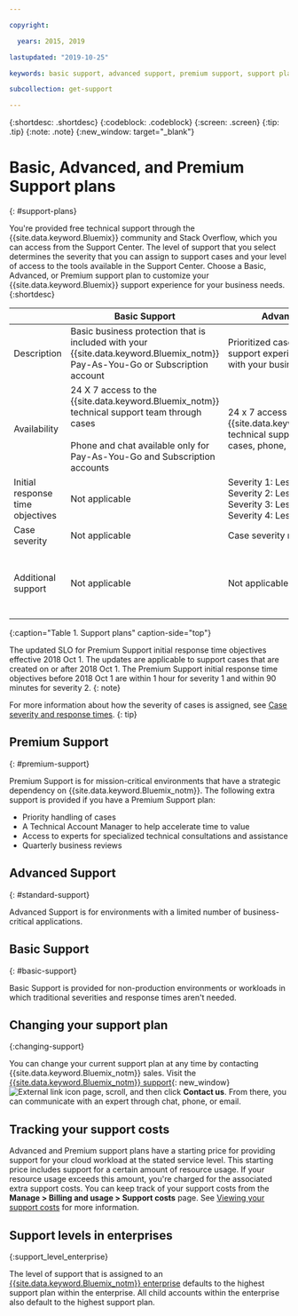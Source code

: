 ```yaml
---

copyright:

  years: 2015, 2019 

lastupdated: "2019-10-25"

keywords: basic support, advanced support, premium support, support plans, free technical support 

subcollection: get-support

---
```



{:shortdesc: .shortdesc}
{:codeblock: .codeblock}
{:screen: .screen}
{:tip: .tip}
{:note: .note}
{:new_window: target="_blank"}

# Basic, Advanced, and Premium Support plans
{: #support-plans}

You're provided free technical support through the {{site.data.keyword.Bluemix}} community and Stack Overflow, which you can access from the Support Center. The level of support that you select determines the severity that you can assign to support cases and your level of access to the tools available in the Support Center. Choose a Basic, Advanced, or Premium support plan to customize your {{site.data.keyword.Bluemix}} support experience for your business needs.
{:shortdesc}

|  | Basic Support | Advanced Support | Premium Support |
|-------------|-------------|-------------|-------------|
| Description |	Basic business protection that is included with your {{site.data.keyword.Bluemix_notm}} Pay-As-You-Go or Subscription account | Prioritized case handling and support experience that is aligned with your business needs | Client engagement that is aligned with your business outcomes to accelerate time-to-value |
| Availability |  24 X 7 access to the {{site.data.keyword.Bluemix_notm}} technical support team through cases <br/> <br/> Phone and chat available only for Pay-As-You-Go and Subscription accounts  | 24 x 7 access to the {{site.data.keyword.Bluemix_notm}} technical support team through cases, phone, and chat | 24 x 7 access to the {{site.data.keyword.Bluemix_notm}} technical support team through cases, phone, and chat |
| Initial response time objectives | Not applicable | Severity 1: Less than 1 hour <br/> Severity 2: Less than 2 hours <br/> Severity 3: Less than 4 hours <br/> Severity 4: Less than 8 hours | Severity 1: Less than 15 minutes <br/> Severity 2: Less than 1 hour <br/> Severity 3: Less than 2 hours <br/> Severity 4: Less than 4 hours |
| Case severity | Not applicable | Case severity ranking available | Case severity ranking available |
| Additional support | Not applicable | Not applicable | Technical Account Manager assigned <br/> <br/> Quarterly business reviews <br/><br/> Access to experts |
{:caption="Table 1. Support plans" caption-side="top"}

The updated SLO for Premium Support initial response time objectives effective 2018 Oct 1. The updates are applicable to support cases that are created on or after 2018 Oct 1. The Premium Support initial response time objectives before 2018 Oct 1 are within 1 hour for severity 1 and within 90 minutes for severity 2.
{: note}

For more information about how the severity of cases is assigned, see [Case severity and response times](/docs/get-support?topic=get-support-support-case-severity#support-case-severity).
{: tip} 

## Premium Support
{: #premium-support}

Premium Support is for mission-critical environments that have a strategic dependency on {{site.data.keyword.Bluemix_notm}}. The following extra support is provided if you have a Premium Support plan:
  * Priority handling of cases
  * A Technical Account Manager to help accelerate time to value
  * Access to experts for specialized technical consultations and assistance
  * Quarterly business reviews

## Advanced Support
{: #standard-support}

Advanced Support is for environments with a limited number of business-critical applications.

## Basic Support
{: #basic-support}

Basic Support is provided for non-production environments or workloads in which traditional severities and response times aren't needed.

## Changing your support plan
{:changing-support}

You can change your current support plan at any time by contacting {{site.data.keyword.Bluemix_notm}} sales. Visit the [{{site.data.keyword.Bluemix_notm}} support](https://www.ibm.com/cloud/support){: new_window} ![External link icon](../icons/launch-glyph.svg "External link icon") page, scroll, and then click **Contact us**. From there, you can communicate with an expert through chat, phone, or email.

## Tracking your support costs

Advanced and Premium support plans have a starting price for providing support for your cloud workload at the stated service level. This starting price includes support for a certain amount of resource usage. If your resource usage exceeds this amount, you're charged for the associated extra support costs. You can keep track of your support costs from the **Manage > Billing and usage > Support costs** page. See [Viewing your support costs](/docs/billing-usage?topic=billing-usage-support) for more information.

## Support levels in enterprises
{:support_level_enterprise}

The level of support that is assigned to an [{{site.data.keyword.Bluemix_notm}} enterprise](/docs/account?topic=account-enterprise) defaults to the highest support plan within the enterprise. All child accounts within the enterprise also default to the highest support plan.
